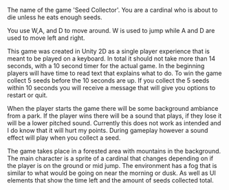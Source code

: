 The name of the game 'Seed Collector'. You are a cardinal who is about to die unless he eats enough seeds.

You use W,A, and D to move around. W is used to jump while A and D are used to move left and right. 

This game was created in Unity 2D as a single player experience that is meant to be played on a keyboard. 
In total it should not take more than 14 seconds, with a 10 second timer for the actual game.
In the beginning players will have time to read text that explains what to do. 
To win the game collect 5 seeds before the 10 seconds are up. 
If you collect the 5 seeds within 10 seconds you will receive a message that will give you options to restart or quit.

When the player starts the game there will be some background ambiance from a park. 
If the player wins there will be a sound that plays, if they lose it will be a
lower pitched sound. 
Currently this does not work as intended and I do know that it will hurt my points. 
During gameplay however a sound effect will play when
you collect a seed.

The game takes place in a forested area with mountains in the background. 
The main character is a sprite of a cardinal that changes depending on if the player is on the ground or mid jump. 
The environment has a fog that is similar to what would be going on near the morning or dusk. 
As well as UI elements that show the time left and the amount of seeds collected total.